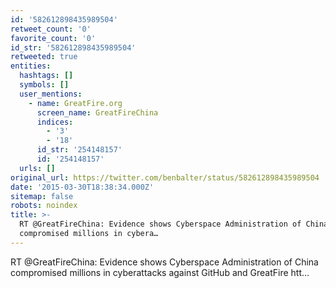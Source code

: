 ```yaml
---
id: '582612898435989504'
retweet_count: '0'
favorite_count: '0'
id_str: '582612898435989504'
retweeted: true
entities:
  hashtags: []
  symbols: []
  user_mentions:
    - name: GreatFire.org
      screen_name: GreatFireChina
      indices:
        - '3'
        - '18'
      id_str: '254148157'
      id: '254148157'
  urls: []
original_url: https://twitter.com/benbalter/status/582612898435989504
date: '2015-03-30T18:38:34.000Z'
sitemap: false
robots: noindex
title: >-
  RT @GreatFireChina: Evidence shows Cyberspace Administration of China
  compromised millions in cybera…
---
```


RT @GreatFireChina: Evidence shows Cyberspace Administration of China compromised millions in cyberattacks against GitHub and GreatFire htt…